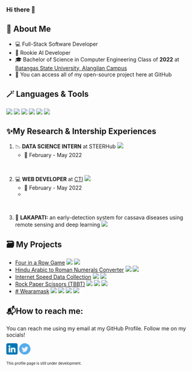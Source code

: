 ### Hi there 👋

## :book: About Me
- 💻 Full-Stack Software Developer
- 🧠 Rookie AI Developer
- 🎓 Bachelor of Science in Computer Engineering Class of **2022** at [Batangas State University, Alangilan Campus](batstate-u.edu.ph)
- 📂 You can access all of my open-source project here at GitHub

## 🪄 Languages & Tools
<img src="https://img.shields.io/badge/Python-FFD43B?style=for-the-badge&logo=python&logoColor=blue" height="25em"> <img src="https://img.shields.io/badge/Pandas-2C2D72?style=for-the-badge&logo=pandas&logoColor=white" height="25em"> <img src="https://img.shields.io/badge/TensorFlow-FF6F00?style=for-the-badge&logo=tensorflow&logoColor=white" height="25em"> <img src="https://img.shields.io/badge/JavaScript-323330?style=for-the-badge&logo=javascript&logoColor=F7DF1E" height="25em"> <img src="https://img.shields.io/badge/Node.js-339933?style=for-the-badge&logo=nodedotjs&logoColor=white" height="25em"> <img src="https://img.shields.io/badge/MongoDB-4EA94B?style=for-the-badge&logo=mongodb&logoColor=white" height="25em">

## ✨My Research & Intership Experiences
1. 📉 **DATA SCIENCE INTERN** at STEERHub <img src="https://img.shields.io/badge/OJT-purple" height="10em"/>
    - 📅 February - May 2022

<br>

2. 💻 **WEB DEVELOPER** at [CTI](http://cti.batstate-u.edu.ph) <img src="https://img.shields.io/badge/OJT-purple" height="10em"/>
    - 📅 February - May 2022
    -

<br>

3. 📖 **LAKAPATI:** an early-detection system for cassava diseases using remote sensing and deep learning <img src="https://img.shields.io/badge/Research-black" height="10em"/>

## 🗃️ My Projects
* [Four in a Row Game](https://github.com/silvaej/4iar) <img src="https://img.shields.io/badge/Python-green" height="10em"/> <img src="https://img.shields.io/badge/OOP-blue" height="10em"/>
* [Hindu Arabic to Roman Numerals Converter](https://github.com/silvaej/atrnc) <img src="https://img.shields.io/badge/Python-green" height="10em"/> <img src="https://img.shields.io/badge/GUI-red" height="10em"/>
* [Internet Speed Data Collection](https://github.com/silvaej/icf) <img src="https://img.shields.io/badge/Python-green" height="10em"/> <img src="https://img.shields.io/badge/CLI-grey" height="10em"/>
* [Rock Paper Scissors (TBBT)](https://github.com/silvaej/rpsext) <img src="https://img.shields.io/badge/Python-green" height="10em"/> <img src="https://img.shields.io/badge/OOP-blue" height="10em"/> <img src="https://img.shields.io/badge/Algorithms-orange" height="10em"/>
* [# Wearamask](https://github.com/silvaej/wam) <img src="https://img.shields.io/badge/Python-green" height="10em"/> <img src="https://img.shields.io/badge/GUI-red" height="10em"/> <img src="https://img.shields.io/badge/Deep Learning-yellow" height="10em"/> <img src="https://img.shields.io/badge/Research-black" height="10em"/>

## 📬How to reach me:
You can reach me using my email at my GitHub Profile. Follow me on my socials!

[<img src="linkedin.png" height="30em" align="center" alt="Follow EJ on LinkedIn"/>](https://linkedin.com/in/ejsilva) [<img src="twitter.png" height="30em" align="center" alt="Follow EJ on Twitter"/>](https://twitter.com/zlbss)

<sub><sup>This profile page is still under development.</sup></sub>